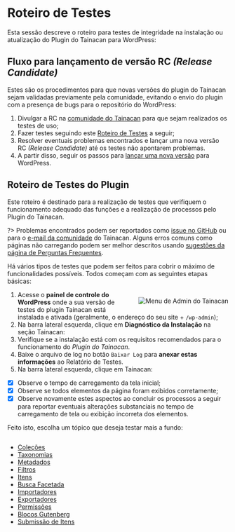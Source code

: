 # Roteiro de Testes

Esta sessão descreve o roteiro para testes de integridade na instalação ou atualização do Plugin do Tainacan para WordPress:

## Fluxo para lançamento de versão RC _(Release Candidate)_

Estes são os procedimentos para que novas versões do plugin do Tainacan sejam validadas previamente pela comunidade, evitando o envio do plugin com a presença de bugs para o repositório do WordPress:

1. Divulgar a RC na [comunidade do Tainacan](https://lists.riseup.net/www/subscribe/tainacan) para que sejam realizados os testes de uso;
2. Fazer testes seguindo este [Roteiro de Testes](#roteiro-de-testes-do-plugin) a seguir;
3. Resolver eventuais problemas encontrados e lançar uma nova versão RC _(Release Candidate)_ até os testes não apontarem problemas.
4. A partir disso, seguir os passos para [lançar uma nova versão](/dev/release.md) para WordPress.

## Roteiro de Testes do Plugin

Este roteiro é destinado para a realização de testes que verifiquem o funcionamento adequado das funções e a realização de processos pelo Plugin do Tainacan.

?> Problemas encontrados podem ser reportados como [issue no GitHub](https://github.com/tainacan/tainacan/issues ":ignore") ou para o [e-mail da comunidade](mailto:tainacan@lists.riseup.net ":ignore") do Tainacan. Alguns erros comuns como páginas não carregando podem ser melhor descritos usando [sugestões da página de Perguntas Frequentes](/pt-br/faq#acho-que-encontrei-um-erro-como-devo-proceder).

Há vários tipos de testes que podem ser feitos para cobrir o máximo de funcionalidades possíveis. Todos começam com as seguintes etapas básicas:

<div style="float: right; margin-left: 32px;">

![Menu de Admin do Tainacan](/_assets/images/release-testing-1.png)

</div>

1. Acesse o **painel de controle do WordPress** onde a sua versão de testes do plugin Tainacan está instalada e ativada (geralmente, o endereço do seu site + `/wp-admin`);
2. Na barra lateral esquerda, clique em **Diagnóstico da Instalação** na seção Tainacan:
3. Verifique se a instalação está com os requisitos recomendados para o funcionamento do _Plugin do Tainacan_.
4. Baixe o arquivo de log no botão `Baixar Log` para **anexar estas informações** ao Relatório de Testes.
5. Na barra lateral esquerda, clique em Tainacan:

- [x] Observe o tempo de carregamento da tela inicial;
- [x] Observe se todos elementos da página foram exibidos corretamente;
- [x] Observe novamente estes aspectos ao concluir os processos a seguir para reportar eventuais alterações substanciais no tempo de carregamento de tela ou exibição incorreta dos elementos.

Feito isto, escolha um tópico que deseja testar mais a fundo:

<div style="column-count: 2; column-width: 250px;">

- [Coleções](/pt-br/testing-collections.md)
- [Taxonomias](/pt-br/testing-taxonomies.md)
- [Metadados](/pt-br/testing-metadata.md)
- [Filtros](/pt-br/testing-filters.md)
- [Itens](/pt-br/testing-items.md)
- [Busca Facetada](/pt-br/testing-search.md)
- [Importadores](/pt-br/testing-importers.md)
- [Exportadores](/pt-br/testing-exporters.md)
- [Permissões](/pt-br/testing-capabilities.md)
- [Blocos Gutenberg](/pt-br/testing-gutenberg-blocks.md)
- [Submissão de Itens](/pt-br/testing-item-submission.md)

</div>
